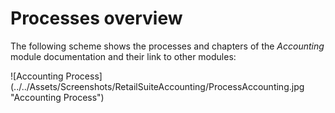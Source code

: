 # Processes overview

The following scheme shows the processes and chapters of the *Accounting* module documentation and their link to other modules:

![Accounting Process]	(../../Assets/Screenshots/RetailSuiteAccounting/ProcessAccounting.jpg "Accounting Process")
